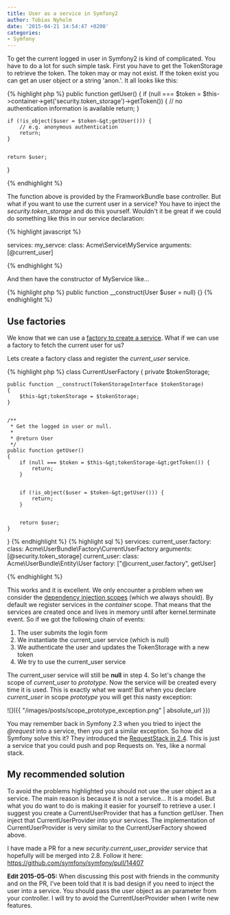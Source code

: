 ```yaml
---
title: User as a service in Symfony2
author: Tobias Nyholm
date: '2015-04-21 14:54:47 +0200'
categories:
- Symfony
---
```


To get the current logged in user in Symfony2 is kind of complicated. You have to do a lot for such simple task. First you have to get the TokenStorage to retrieve the token. The token may or may not exist. If the token exist you can get an user object or a string 'anon.'. It all looks like this:


{% highlight php %}
public function getUser()
{
    if (null === $token = $this-&gt;container-&gt;get('security.token_storage')-&gt;getToken()) {
        // no authentication information is available
        return;
    }


    if (!is_object($user = $token-&gt;getUser())) {
        // e.g. anonymous authentication
        return;
    }


    return $user;
}


{% endhighlight %}


The function above is provided by the FramworkBundle base controller. But what if you want to use the current user in a service? You have to inject the <em>security.token_storage</em> and do this yourself. Wouldn't it be great if we could do something like this in our service declaration:


{% highlight javascript %}


services:
  my_servce:
    class: Acme\Service\MyService
    arguments: [@current_user]


{% endhighlight %}


And then have the constructor of MyService like...


{% highlight php %}
public function __construct(User $user = null) {}
{% endhighlight %}

<h2>Use factories</h2>

We know that we can use a <a href="http://symfony.com/doc/current/components/dependency_injection/factories.html">factory to create a service</a>. What if we can use a factory to fetch the current user for us?


Lets create a factory class and register the <em>current_user</em> service.


{% highlight php %}
class CurrentUserFactory
{
    private $tokenStorage;


    public function __construct(TokenStorageInterface $tokenStorage)
    {
        $this-&gt;tokenStorage = $tokenStorage;
    }


    /**
     * Get the logged in user or null.
     *
     * @return User
     */
    public function getUser()
    {
        if (null === $token = $this-&gt;tokenStorage-&gt;getToken()) {
            return;
        }


        if (!is_object($user = $token-&gt;getUser())) {
            return;
        }


        return $user;
    }
}
{% endhighlight %}
{% highlight sql %}
services:
  current_user.factory:
    class: Acme\UserBundle\Factory\CurrentUserFactory
    arguments: [@security.token_storage]
  current_user:
    class:   Acme\UserBundle\Entity\User
    factory: [&quot;@current_user.factory&quot;, getUser]


{% endhighlight %}


This works and it is excellent. We only encounter a problem when we consider the <a href="http://symfony.com/doc/current/cookbook/service_container/scopes.html">dependency injection scopes</a> (which we always should). By default we register services in the <em>container</em> scope. That means that the services are created once and lives in memory until after kernel.terminate event. So if we got the following chain of events:

<ol>
<li>The user submits the login form</li>
<li>We instantiate the current_user service (which is null)</li>
<li>We authenticate the user and updates the TokenStorage with a new token</li>
<li>We try to use the current_user service</li>
</ol>

The current_user service will still be <strong>null</strong> in step 4. So let's change the scope of <em>current_user</em> to <em>prototype</em>. Now the service will be created every time it is used. This is exactly what we want! But when you declare <em>current_user</em> in scope <em>prototype</em> you will get this nasty exception:


![]({{ "/images/posts/scope_prototype_exception.png" | absolute_url }})

You may remember back in Symfony 2.3 when you tried to inject the <em>@request</em> into a service, then you got a similar exception. So how did Symfony solve this it? They introduced the <a href="http://symfony.com/blog/new-in-symfony-2-4-the-request-stack">RequestStack in 2.4</a>. This is just a service that you could push and pop Requests on. Yes, like a normal stack.

<h2>My recommended solution</h2>

To avoid the problems highlighted you should not use the user object as a service. The main reason is because it is not a service... It is a model. But what you do want to do is making it easier for yourself to retrieve a user. I suggest you create a CurrentUserProvider that has a function getUser. Then inject that CurrentUserProvider into your services. The implementation of CurrentUserProvider is very similar to the CurrentUserFactory showed above.


I have made a PR for a new <em>security.current_user_provider</em> service that hopefully will be merged into 2.8. Follow it here: <a href="https://github.com/symfony/symfony/pull/14407">https://github.com/symfony/symfony/pull/14407</a>


<b>Edit 2015-05-05:</b> When discussing this post with friends in the community and on the PR, I've been told that it is bad design if you need to inject the user into a service. You should pass the user object as an parameter from your controller. I will try to avoid the CurrentUserProvider when I write new features.

